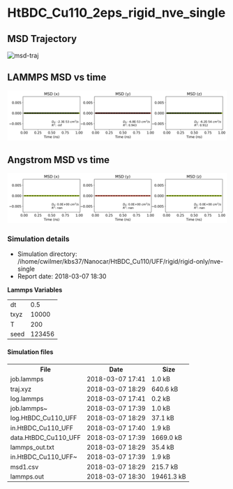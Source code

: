 
HtBDC_Cu110_2eps_rigid_nve_single
=======

MSD Trajectory
--------------

![msd-traj](assets/reports/1520465387.140111/movie.gif)

LAMMPS MSD vs time
------------------

![lammps-msd](assets/reports/1520465387.140111/msd-time-lammps.png)

Angstrom MSD vs time
------------------

![ang-msd](assets/reports/1520465387.140111/msd-time-ang.png)

### Simulation details

-   Simulation directory: /ihome/cwilmer/kbs37/Nanocar/HtBDC_Cu110/UFF/rigid/rigid-only/nve-single
-   Report date: 2018-03-07 18:30

**Lammps Variables**

<table>
  <tr>
    <td>dt</td>
    <td>0.5</td>
  </tr>
  <tr>
    <td>txyz</td>
    <td>10000</td>
  </tr>
  <tr>
    <td>T</td>
    <td>200</td>
  </tr>
  <tr>
    <td>seed</td>
    <td>123456</td>
  </tr>
</table>


#### Simulation files

<table>
  <tr>
    <th>File</th>
    <th>Date</th>
    <th>Size</th>
  </tr>
  <tr>
    <td>job.lammps</td>
    <td>2018-03-07 17:41</td>
    <td>1.0 kB</td>
  </tr>
  <tr>
    <td>traj.xyz</td>
    <td>2018-03-07 18:29</td>
    <td>640.6 kB</td>
  </tr>
  <tr>
    <td>log.lammps</td>
    <td>2018-03-07 17:41</td>
    <td>0.2 kB</td>
  </tr>
  <tr>
    <td>job.lammps~</td>
    <td>2018-03-07 17:39</td>
    <td>1.0 kB</td>
  </tr>
  <tr>
    <td>log.HtBDC_Cu110_UFF</td>
    <td>2018-03-07 18:29</td>
    <td>37.1 kB</td>
  </tr>
  <tr>
    <td>in.HtBDC_Cu110_UFF</td>
    <td>2018-03-07 17:40</td>
    <td>1.9 kB</td>
  </tr>
  <tr>
    <td>data.HtBDC_Cu110_UFF</td>
    <td>2018-03-07 17:39</td>
    <td>1669.0 kB</td>
  </tr>
  <tr>
    <td>lammps_out.txt</td>
    <td>2018-03-07 18:29</td>
    <td>35.4 kB</td>
  </tr>
  <tr>
    <td>in.HtBDC_Cu110_UFF~</td>
    <td>2018-03-07 17:39</td>
    <td>1.9 kB</td>
  </tr>
  <tr>
    <td>msd1.csv</td>
    <td>2018-03-07 18:29</td>
    <td>215.7 kB</td>
  </tr>
  <tr>
    <td>lammps.out</td>
    <td>2018-03-07 18:30</td>
    <td>19461.3 kB</td>
  </tr>
</table>

